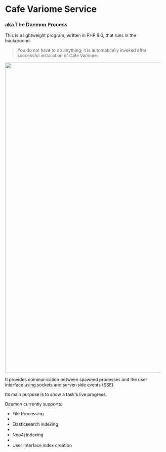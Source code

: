 # Cafe Variome Service

### aka The Daemon Process

This is a lightweight program, written in PHP 8.0,  that runs in the background. 

>You do not have to do anything; it is automatically invoked after successful installation of Cafe Variome. 

<img height="1000" src="DaemonProcess.png" width="1000"/>

It provides communication between spawned processes and the user interface using sockets and server-side events (SSE).

Its main purpose is to show a task's live progress.

Daemon currently supports:

* File Processing 
* 
* Elasticsearch indexing
* 
* Neo4j indexing
* 
* User Interface index creation